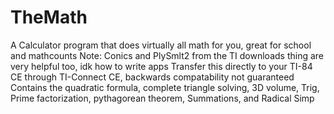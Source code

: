 # TheMath
A Calculator program that does virtually all math for you, great for school and mathcounts
Note: Conics and PlySmlt2 from the TI downloads thing are very helpful too, idk how to write apps
Transfer this directly to your TI-84 CE through TI-Connect CE, backwards compatability not guaranteed
Contains the quadratic formula, complete triangle solving, 3D volume, Trig, Prime factorization, pythagorean theorem, Summations, and Radical Simp
